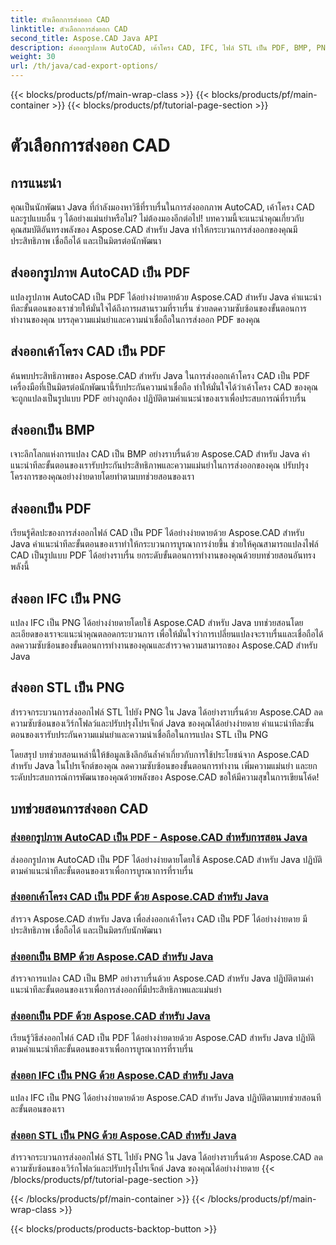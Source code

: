 ```yaml
---
title: ตัวเลือกการส่งออก CAD
linktitle: ตัวเลือกการส่งออก CAD
second_title: Aspose.CAD Java API
description: ส่งออกรูปภาพ AutoCAD, เค้าโครง CAD, IFC, ไฟล์ STL เป็น PDF, BMP, PNG ได้อย่างง่ายดายโดยใช้ Aspose.CAD สำหรับ Java ลดความซับซ้อนของขั้นตอนการทำงานของคุณด้วยบทช่วยสอนทีละขั้นตอนของเรา
weight: 30
url: /th/java/cad-export-options/
---
```


{{< blocks/products/pf/main-wrap-class >}}
{{< blocks/products/pf/main-container >}}
{{< blocks/products/pf/tutorial-page-section >}}

# ตัวเลือกการส่งออก CAD


## การแนะนำ

คุณเป็นนักพัฒนา Java ที่กำลังมองหาวิธีที่ราบรื่นในการส่งออกภาพ AutoCAD, เค้าโครง CAD และรูปแบบอื่น ๆ ได้อย่างแม่นยำหรือไม่? ไม่ต้องมองอีกต่อไป! บทความนี้จะแนะนำคุณเกี่ยวกับคุณสมบัติอันทรงพลังของ Aspose.CAD สำหรับ Java ทำให้กระบวนการส่งออกของคุณมีประสิทธิภาพ เชื่อถือได้ และเป็นมิตรต่อนักพัฒนา

## ส่งออกรูปภาพ AutoCAD เป็น PDF

แปลงรูปภาพ AutoCAD เป็น PDF ได้อย่างง่ายดายด้วย Aspose.CAD สำหรับ Java คำแนะนำทีละขั้นตอนของเราช่วยให้มั่นใจได้ถึงการผสานรวมที่ราบรื่น ช่วยลดความซับซ้อนของขั้นตอนการทำงานของคุณ บรรลุความแม่นยำและความน่าเชื่อถือในการส่งออก PDF ของคุณ

## ส่งออกเค้าโครง CAD เป็น PDF

ค้นพบประสิทธิภาพของ Aspose.CAD สำหรับ Java ในการส่งออกเค้าโครง CAD เป็น PDF เครื่องมือที่เป็นมิตรต่อนักพัฒนานี้รับประกันความน่าเชื่อถือ ทำให้มั่นใจได้ว่าเค้าโครง CAD ของคุณจะถูกแปลงเป็นรูปแบบ PDF อย่างถูกต้อง ปฏิบัติตามคำแนะนำของเราเพื่อประสบการณ์ที่ราบรื่น

## ส่งออกเป็น BMP

เจาะลึกโลกแห่งการแปลง CAD เป็น BMP อย่างราบรื่นด้วย Aspose.CAD สำหรับ Java คำแนะนำทีละขั้นตอนของเรารับประกันประสิทธิภาพและความแม่นยำในการส่งออกของคุณ ปรับปรุงโครงการของคุณอย่างง่ายดายโดยทำตามบทช่วยสอนของเรา

## ส่งออกเป็น PDF

เรียนรู้ศิลปะของการส่งออกไฟล์ CAD เป็น PDF ได้อย่างง่ายดายด้วย Aspose.CAD สำหรับ Java คำแนะนำทีละขั้นตอนของเราทำให้กระบวนการบูรณาการง่ายขึ้น ช่วยให้คุณสามารถแปลงไฟล์ CAD เป็นรูปแบบ PDF ได้อย่างราบรื่น ยกระดับขั้นตอนการทำงานของคุณด้วยบทช่วยสอนอันทรงพลังนี้

## ส่งออก IFC เป็น PNG

แปลง IFC เป็น PNG ได้อย่างง่ายดายโดยใช้ Aspose.CAD สำหรับ Java บทช่วยสอนโดยละเอียดของเราจะแนะนำคุณตลอดกระบวนการ เพื่อให้มั่นใจว่าการเปลี่ยนแปลงจะราบรื่นและเชื่อถือได้ ลดความซับซ้อนของขั้นตอนการทำงานของคุณและสำรวจความสามารถของ Aspose.CAD สำหรับ Java

## ส่งออก STL เป็น PNG

สำรวจกระบวนการส่งออกไฟล์ STL ไปยัง PNG ใน Java ได้อย่างราบรื่นด้วย Aspose.CAD ลดความซับซ้อนของเวิร์กโฟลว์และปรับปรุงโปรเจ็กต์ Java ของคุณได้อย่างง่ายดาย คำแนะนำทีละขั้นตอนของเรารับประกันความแม่นยำและความน่าเชื่อถือในการแปลง STL เป็น PNG

โดยสรุป บทช่วยสอนเหล่านี้ให้ข้อมูลเชิงลึกอันล้ำค่าเกี่ยวกับการใช้ประโยชน์จาก Aspose.CAD สำหรับ Java ในโปรเจ็กต์ของคุณ ลดความซับซ้อนของขั้นตอนการทำงาน เพิ่มความแม่นยำ และยกระดับประสบการณ์การพัฒนาของคุณด้วยพลังของ Aspose.CAD ขอให้มีความสุขในการเขียนโค้ด!
## บทช่วยสอนการส่งออก CAD
### [ส่งออกรูปภาพ AutoCAD เป็น PDF - Aspose.CAD สำหรับการสอน Java](./export-autocad-images-to-pdf/)
ส่งออกรูปภาพ AutoCAD เป็น PDF ได้อย่างง่ายดายโดยใช้ Aspose.CAD สำหรับ Java ปฏิบัติตามคำแนะนำทีละขั้นตอนของเราเพื่อการบูรณาการที่ราบรื่น
### [ส่งออกเค้าโครง CAD เป็น PDF ด้วย Aspose.CAD สำหรับ Java](./export-cad-layouts-to-pdf/)
สำรวจ Aspose.CAD สำหรับ Java เพื่อส่งออกเค้าโครง CAD เป็น PDF ได้อย่างง่ายดาย มีประสิทธิภาพ เชื่อถือได้ และเป็นมิตรกับนักพัฒนา
### [ส่งออกเป็น BMP ด้วย Aspose.CAD สำหรับ Java](./export-to-bmp/)
สำรวจการแปลง CAD เป็น BMP อย่างราบรื่นด้วย Aspose.CAD สำหรับ Java ปฏิบัติตามคำแนะนำทีละขั้นตอนของเราเพื่อการส่งออกที่มีประสิทธิภาพและแม่นยำ
### [ส่งออกเป็น PDF ด้วย Aspose.CAD สำหรับ Java](./export-to-pdf/)
เรียนรู้วิธีส่งออกไฟล์ CAD เป็น PDF ได้อย่างง่ายดายด้วย Aspose.CAD สำหรับ Java ปฏิบัติตามคำแนะนำทีละขั้นตอนของเราเพื่อการบูรณาการที่ราบรื่น
### [ส่งออก IFC เป็น PNG ด้วย Aspose.CAD สำหรับ Java](./export-ifc-to-png/)
แปลง IFC เป็น PNG ได้อย่างง่ายดายด้วย Aspose.CAD สำหรับ Java ปฏิบัติตามบทช่วยสอนทีละขั้นตอนของเรา
### [ส่งออก STL เป็น PNG ด้วย Aspose.CAD สำหรับ Java](./export-stl-to-png/)
สำรวจกระบวนการส่งออกไฟล์ STL ไปยัง PNG ใน Java ได้อย่างราบรื่นด้วย Aspose.CAD ลดความซับซ้อนของเวิร์กโฟลว์และปรับปรุงโปรเจ็กต์ Java ของคุณได้อย่างง่ายดาย
{{< /blocks/products/pf/tutorial-page-section >}}

{{< /blocks/products/pf/main-container >}}
{{< /blocks/products/pf/main-wrap-class >}}

{{< blocks/products/products-backtop-button >}}
